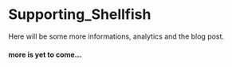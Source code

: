 # Supporting_Shellfish

Here will be some more informations, analytics and the blog post. <br>

#### more is yet to come...
